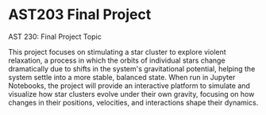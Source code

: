 # AST203 Final Project
AST 230: Final Project Topic

This project focuses on stimulating a star cluster to explore violent relaxation, a process in which the orbits of individual stars change dramatically due to shifts in the system's gravitational potential, helping the system settle into a more stable, balanced state. When run in Jupyter Notebooks, the project will provide an interactive platform to simulate and visualize how star clusters evolve under their own gravity, focusing on how changes in their positions, velocities, and interactions shape their dynamics.
